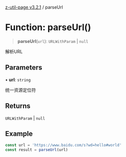 [z-util-page v3.2.1](../index.md) / parseUrl

# Function: parseUrl()

> **parseUrl**(`url`): `URLWithParam` \| `null`

解析URL

## Parameters

• **url**: `string`

统一资源定位符

## Returns

`URLWithParam` \| `null`

## Example

```ts
const url = 'https://www.baidu.com/s?wd=hello#world'
const result = parseUrl(url)
```
